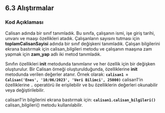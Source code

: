 ## 6.3 Alıştırmalar
### Kod Açıklaması
Calisan adında bir sınıf tanımladık. Bu sınıfa, çalışanın ismi, işe giriş tarihi, unvanı ve maaşı özellikleri atadık. Çalışanların sayısını tutması için <b>toplamCalisanSayisi</b> adında bir sınıf değişkeni tanımladık. Çalışan bilgilerini ekrana bastırmak için calisan_bilgileri metodu ve çalışanın maaşına zam yapmak için <b>zam_yap</b> adlı iki metod tanımladık. 

Sınıfın özellikleri __init__ metodunda tanımlanır ve her özellik için bir değişken oluşturulur. Bir Calisan örneği oluşturulduğunda, özelliklerine __init__ metodunda verilen değerler atanır. 
Örnek olarak:
<b>`calisan1 = Calisan('Enes', '10/06/2023', 'Veri Bilimci', 25000)`</b>
calisan1'in özelliklerine <b>`.`</b> operatörü ile erişilebilir ve bu özelliklerin değerleri okunabilir veya değiştirilebilir.

calisan1'in bilgilerini ekrana bastırmak için:
<b>`calisan1.calisan_bilgileri()`</b> calisan_bilgileri() metodu kullanılabilir.